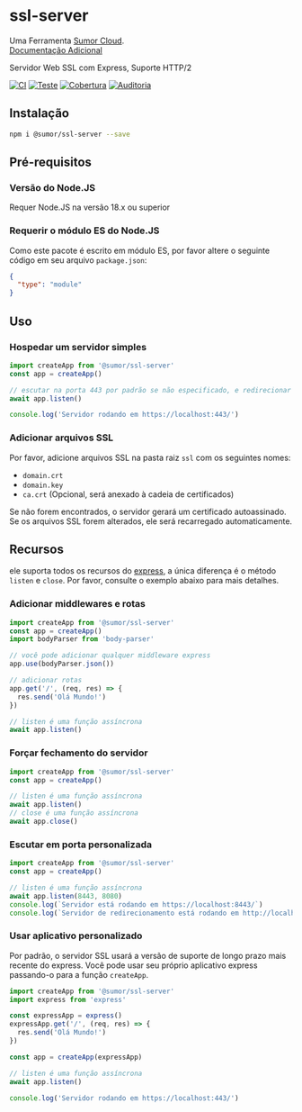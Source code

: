 # ssl-server

Uma Ferramenta [Sumor Cloud](https://sumor.cloud).  
[Documentação Adicional](https://sumor.cloud/ssl-server)

Servidor Web SSL com Express, Suporte HTTP/2

[![CI](https://github.com/sumor-cloud/ssl-server/actions/workflows/ci.yml/badge.svg)](https://github.com/sumor-cloud/ssl-server/actions/workflows/ci.yml)
[![Teste](https://github.com/sumor-cloud/ssl-server/actions/workflows/ut.yml/badge.svg)](https://github.com/sumor-cloud/ssl-server/actions/workflows/ut.yml)
[![Cobertura](https://github.com/sumor-cloud/ssl-server/actions/workflows/coverage.yml/badge.svg)](https://github.com/sumor-cloud/ssl-server/actions/workflows/coverage.yml)
[![Auditoria](https://github.com/sumor-cloud/ssl-server/actions/workflows/audit.yml/badge.svg)](https://github.com/sumor-cloud/ssl-server/actions/workflows/audit.yml)

## Instalação

```bash
npm i @sumor/ssl-server --save
```

## Pré-requisitos

### Versão do Node.JS

Requer Node.JS na versão 18.x ou superior

### Requerir o módulo ES do Node.JS

Como este pacote é escrito em módulo ES,
por favor altere o seguinte código em seu arquivo `package.json`:

```json
{
  "type": "module"
}
```

## Uso

### Hospedar um servidor simples

```javascript
import createApp from '@sumor/ssl-server'
const app = createApp()

// escutar na porta 443 por padrão se não especificado, e redirecionar 80 para https 443
await app.listen()

console.log('Servidor rodando em https://localhost:443/')
```

### Adicionar arquivos SSL

Por favor, adicione arquivos SSL na pasta raiz `ssl` com os seguintes nomes:

- `domain.crt`
- `domain.key`
- `ca.crt` (Opcional, será anexado à cadeia de certificados)

Se não forem encontrados, o servidor gerará um certificado autoassinado.  
Se os arquivos SSL forem alterados, ele será recarregado automaticamente.

## Recursos

ele suporta todos os recursos do [express](https://www.npmjs.com/package/express), a única diferença é o método `listen` e `close`. Por favor, consulte o exemplo abaixo para mais detalhes.

### Adicionar middlewares e rotas

```javascript
import createApp from '@sumor/ssl-server'
const app = createApp()
import bodyParser from 'body-parser'

// você pode adicionar qualquer middleware express
app.use(bodyParser.json())

// adicionar rotas
app.get('/', (req, res) => {
  res.send('Olá Mundo!')
})

// listen é uma função assíncrona
await app.listen()
```

### Forçar fechamento do servidor

```javascript
import createApp from '@sumor/ssl-server'
const app = createApp()

// listen é uma função assíncrona
await app.listen()
// close é uma função assíncrona
await app.close()
```

### Escutar em porta personalizada

```javascript
import createApp from '@sumor/ssl-server'
const app = createApp()

// listen é uma função assíncrona
await app.listen(8443, 8080)
console.log(`Servidor está rodando em https://localhost:8443/`)
console.log(`Servidor de redirecionamento está rodando em http://localhost:8080/`)
```

### Usar aplicativo personalizado

Por padrão, o servidor SSL usará a versão de suporte de longo prazo mais recente do express. Você pode usar seu próprio aplicativo express passando-o para a função `createApp`.

```javascript
import createApp from '@sumor/ssl-server'
import express from 'express'

const expressApp = express()
expressApp.get('/', (req, res) => {
  res.send('Olá Mundo!')
})

const app = createApp(expressApp)

// listen é uma função assíncrona
await app.listen()

console.log('Servidor rodando em https://localhost:443/')
```
